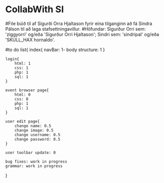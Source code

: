 # CollabWith SI
#File búið til af Sigurði Orra Hjaltason fyrir eina tilganginn að fá Sindra Pálson til að laga stafsettningavillur.
#Höfundar: Sigurður Orri sem: 'ziggyorri' og/eða 'Sigurður Orri Hjaltason'; Sindri sem: 'sindripal' og/eða 'SKULL_HAX hornaldo'.

#to do list{
	index{
		navBar: 1-
		body structure: 1
	}

	login{
		html: 1
		css: 1
		php: 1
		sql: 1
	}

	event browser page{
		html: 0
		css: 0
		php: 1
		sql: 1
	}

	user edit page{
		change name: 0.5
		change image: 0.5
		change username: 0.5
		change password: 0.5
	}

	user toolbar update: 0

	bug fixes: work in progress
	grammar: work in progress
}